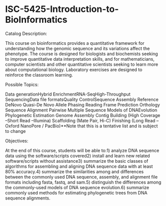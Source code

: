 # ISC-5425-Introduction-to-BioInformatics
Catalog  Description: 

This course on bioinformatics provides a quantitative framework for understanding how the genomic sequence and its variations affect the phenotype. The course is designed for biologists and biochemists seeking to improve quantitative data interpretation skills, and for mathematicians, computer scientists and other quantitative scientists seeking to learn more about computational biology. Laboratory exercises are designed to reinforce the classroom learning.

Possible Topics:

Data generationHybrid 
EnrichmentRNA-SeqHigh-Throughput SequencingData file formatsQuality 
ControlSequence 
Assembly
    Reference
    DeNovo
    Quasi-De Novo
Allele Phasing
Reading Frame Prediction
Orthology
Sequence Alignment
	Pairwise
	Multiple 
	Sequence
Models of DNAEvolution
Phylogenetic Estimation
Genome Assembly
	Contig Building (High Coverage –Short Read –Illumina)
	Scaffolding (Mate Pair, Hi-C)
	Finishing (Long Read –Oxford NanoPore / PacBio)**Note that this is a tentative list and is subject to change
	
	
Objectives:

At the end of this course, students will be able to:1) analyze DNA sequence data using the software/scripts covered2) install and learn new related software/scripts without assistance3) summarize the basic classes of algorithms for assembling and aligning DNA sequence data with at least 80% accuracy.4) summarize the similarities among and differences between the commonly used DNA sequence, assembly, and alignment file formats including fasta, fastq, and sam.5) distinguish the differences among the commonly-used models of DNA sequence evolution.6) summarize commonly used methods for estimating phylogenetic trees from DNA sequence alignments.


